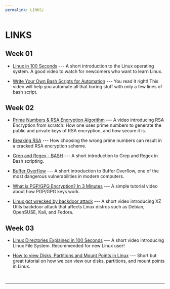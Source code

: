 ```yaml
---
permalink: LINKS/
---
```


# LINKS
## Week 01
* [Linux in 100 Seconds](https://www.youtube.com/watch?v=rrB13utjYV4) ---
A short introduction to the Linux operating system.
A good video to watch for newcomers who want to learn Linux.

* [Write Your Own Bash Scripts for Automation](https://www.youtube.com/watch?v=PPQ8m8xQAs8&t=853s) ---
You read it right!
This video will help you automate all that boring stuff with only a few lines of bash script.

## Week 02
* [Prime Numbers & RSA Encryption Algorithm](https://www.youtube.com/watch?v=JD72Ry60eP4) ---
A video introducing RSA Encryption from scratch: How one uses prime numbers to generate the public and private keys of RSA encryption, and how secure it is.

* [Breaking RSA](https://www.youtube.com/watch?v=-ShwJqAalOk) ---
How choosing the wrong prime numbers can result in a cracked RSA encryption scheme.

* [Grep and Regex - BASH](https://www.youtube.com/watch?v=aZGUBSQDAdI) ---
A short introduction to Grep and Regex in Bash scripting.

* [Buffer Overflow](https://www.youtube.com/watch?v=AD-iXWANggo) ---
A short introduction to Buffer Overflow, one of the most dangerous vulnerabilities in modern computers.

* [What is PGP/GPG Encryption? In 3 Minutes](https://www.youtube.com/watch?v=1-MPcUHhXoc) ---
A simple tutorial video about how PGP/GPG keys work.

* [Linux got wrecked by backdoor attack](https://www.youtube.com/watch?v=bS9em7Bg0iU) ---
A short video introducing XZ Utils backdoor attack that affects Linux distros such as Debian, OpenSUSE, Kali, and Fedora.

## Week 03
* [Linux Directories Explained in 100 Seconds](https://www.youtube.com/watch?v=42iQKuQodW4) ---
A short video introducing Linux File System. Recommended for new Linux user!

* [How to view Disks, Partitions and Mount Points in Linux](https://www.youtube.com/watch?v=9i_oZkgd4c8) ---
Short but great tutorial on how we can view our disks, partitions, and mount points in Linux.

<br>
<hr>
